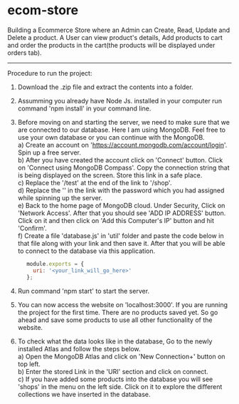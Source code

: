 # ecom-store
Building a Ecommerce Store where an Admin can Create, Read, Update and Delete a product. A User can view product's details, Add products to cart and order the products in the cart(the products will be displayed under orders tab).

----------------------------

Procedure to run the project:
1) Download the .zip file and extract the contents into a folder. <br>

2) Assumming you already have Node Js. installed in your computer run command 'npm install' in your command line. <br>

3) Before moving on and starting the server, we need to make sure that we are connected to our database. Here I am using MongoDB. Feel free to use your own database or you can continue with the MongoDB.<br>
  a) Create an account on 'https://account.mongodb.com/account/login'. Spin up a free server.<br>
  b) After you have created the account click on 'Connect' button. Click on 'Connect using MongoDB Compass'. Copy the connection string that is being displayed on the screen. Store this link in a safe place.<br>
  c) Replace the '/test' at the end of the link to '/shop'.<br>
  d) Replace the '<password>' in the link with the password which you had assigned while spinning up the server. <br>
  e) Back to the home page of MongoDB cloud. Under Security, Click on 'Network Access'. After that you should see 'ADD IP ADDRESS' button. Click on it and then click on 'Add this Computer's IP' button and hit 'Confirm'.<br>
  f) Create a file 'database.js' in 'util' folder and paste the code below in that file along with your link and then save it. After that you will be able to connect to the database via this application.
```javascript
      module.exports = {
        uri: '<your_link_will_go_here>'
      };
```
4) Run command 'npm start' to start the server.


5) You can now access the website on 'localhost:3000'. If you are running the project for the first time. There are no products saved yet. So go ahead and save some products to use all other functionality of the website.<br>

6) To check what the data looks like in the database, Go to the newly installed Atlas and follow the steps below.<br>
  a) Open the MongoDB Atlas and click on 'New Connection+' button on top left.<br>
  b) Enter the stored Link in the 'URI' section and click on connect.<br>
  c) If you have added some products into the database you will see 'shops' in the menu on the left side. Click on it to explore the different collections we have inserted in the database.<br>
